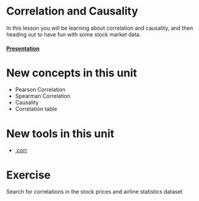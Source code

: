 # Correlation and Causality 

In this lesson you will be learning about correlation and causality, and then heading out to have fun with some stock market data. 

#### [Presentation](https://docs.google.com/presentation/d/15Nm53_-8YOPYol_oYyKHMgRSwXRmAx-JtpXr25Qed00/pub?start=false&loop=false&delayms=3000)

# New concepts in this unit
- Pearson Correlation 
- Spearman Correlation
- Causality 
- Correlation table 

# New tools in this unit
- [.corr](https://pandas.pydata.org/pandas-docs/stable/generated/pandas.Series.corr.html)

# Exercise
Search for correlations in the stock prices and airline statistics dataset 
